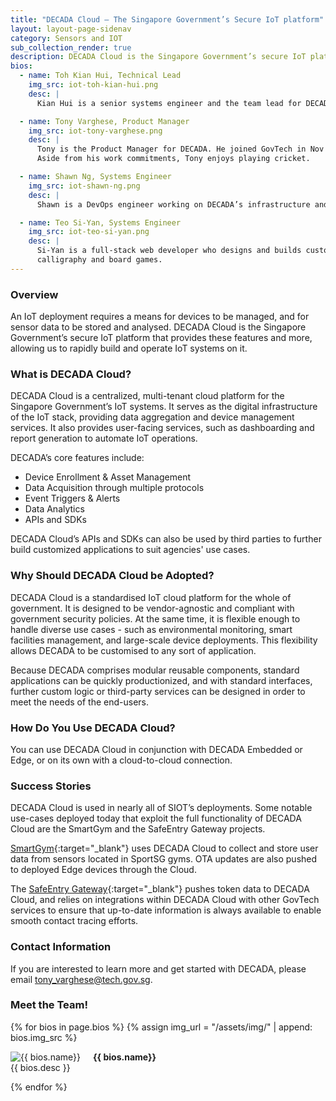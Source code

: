 ```yaml
---
title: "DECADA Cloud – The Singapore Government’s Secure IoT platform"
layout: layout-page-sidenav
category: Sensors and IOT
sub_collection_render: true
description: DECADA Cloud is the Singapore Government’s secure IoT platform for device management and sensor data analysis.
bios:
  - name: Toh Kian Hui, Technical Lead
    img_src: iot-toh-kian-hui.png
    desc: |
      Kian Hui is a senior systems engineer and the team lead for DECADA. He finds joy in implementing software solutions that make a positive impact on people.

  - name: Tony Varghese, Product Manager
    img_src: iot-tony-varghese.png
    desc: |
      Tony is the Product Manager for DECADA. He joined GovTech in Nov 2018 with the ambition of being part of the team that builds Singapore’s Smart Nation efforts. 
      Aside from his work commitments, Tony enjoys playing cricket.

  - name: Shawn Ng, Systems Engineer
    img_src: iot-shawn-ng.png
    desc: |
      Shawn is a DevOps engineer working on DECADA’s infrastructure and development. Shawn enjoys getting swole in his spare time when he's not in front of the terminal.

  - name: Teo Si-Yan, Systems Engineer
    img_src: iot-teo-si-yan.png
    desc: |
      Si-Yan is a full-stack web developer who designs and builds custom applications in DECADA. She enjoys learning new things and has many hobbies including baking, 
      calligraphy and board games.
---
```


### Overview

An IoT deployment requires a means for devices to be managed, and for sensor data to be stored and analysed. DECADA Cloud is the Singapore Government’s secure IoT platform that provides these features and more, allowing us to rapidly build and operate IoT systems on it.

### What is DECADA Cloud?

DECADA Cloud is a centralized, multi-tenant cloud platform for the Singapore Government’s IoT systems. It serves as the digital infrastructure of the IoT stack, providing data aggregation and device management services. It also provides user-facing services, such as dashboarding and report generation to automate IoT operations.

DECADA’s core features include:

- Device Enrollment & Asset Management
- Data Acquisition through multiple protocols
- Event Triggers & Alerts
- Data Analytics
- APIs and SDKs

DECADA Cloud’s APIs and SDKs can also be used by third parties to further build customized applications to suit agencies' use cases.

### Why Should DECADA Cloud be Adopted?

DECADA Cloud is a standardised IoT cloud platform for the whole of government. It is designed to be vendor-agnostic and compliant with government security policies. At the same time, it is flexible enough to handle diverse use cases - such as environmental monitoring, smart facilities management, and large-scale device deployments. This flexibility allows DECADA to be customised to any sort of application.

Because DECADA comprises modular reusable components, standard applications can be quickly productionized, and with standard interfaces, further custom logic or third-party services can be designed in order to meet the needs of the end-users.

### How Do You Use DECADA Cloud?

You can use DECADA Cloud in conjunction with DECADA Embedded or Edge, or on its own with a cloud-to-cloud connection.

### Success Stories

DECADA Cloud is used in nearly all of SIOT’s deployments. Some notable use-cases deployed today that exploit the full functionality of DECADA Cloud are the SmartGym and the SafeEntry Gateway projects.

[SmartGym](https://www.developer.tech.gov.sg/technologies/sensor-platforms-and-internet-of-things/smartgym){:target="\_blank"} uses DECADA Cloud to collect and store user data from sensors located in SportSG gyms. OTA updates are also pushed to deployed Edge devices through the Cloud.

The [SafeEntry Gateway](https://www.developer.tech.gov.sg/technologies/digital-solutions-to-address-covid-19/safeentry.html){:target="\_blank"} pushes token data to DECADA Cloud, and relies on integrations within DECADA Cloud with other GovTech services to ensure that up-to-date information is always available to enable smooth contact tracing efforts.

### Contact Information

If you are interested to learn more and get started with DECADA, please email <tony_varghese@tech.gov.sg>.

### Meet the Team!

<div class="card-grid-container grid-25rem">
  {% for bios in page.bios %}
  {% assign img_url = "/assets/img/" | append: bios.img_src %}
  <div class="sgds-card">
    <div class="sgds-card-content">
      <img style="float: left; margin-right: 20px;" src="{{ img_url }}" alt="{{ bios.name}}">
      <p><strong>{{ bios.name}}</strong><br>
        {{ bios.desc }}
      </p>
    </div>
  </div>
  {% endfor %}  
</div>
